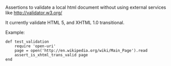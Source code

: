 Assertions to validate a local html document without using external services like http://validator.w3.org/

It currently validate HTML 5, and XHTML 1.0 transitional.

Example:

    def test_validation
        require 'open-uri'
        page = open('http://en.wikipedia.org/wiki/Main_Page').read
        assert_is_xhtml_trans_valid page
    end

